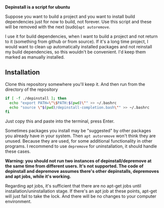 __Depinstall is a script for ubuntu__

Suppose you want to build a project and you want to install build dependencies just for
now to build, not forever. Use this script and these will be removed with the next
(sudo)`apt autoremove`.

I use it for build dependencies, when I want to build a project and not return to it (something
from github or from source).
If it's a long time project, I would want to clean up automatically installed packages and
not reinstall my build dependencies, so this wouldn't be convenient. I'd keep them marked
as manually installed.

## Installation
Clone this repository somewhere you'll keep it. And then run from the directory of the repository
```bash
if [ -f ./depinstall ]; then
  echo "export PATH=\"\$PATH:$(pwd)\"" >> ~/.bashrc
  echo "source \"$(pwd)/depinstall-completion.bash\"" >> ~/.bashrc
fi
```

Just copy this and paste into the terminal, press Enter.

Sometimes packages you install may be "suggested" by other packages you already have in your system. Then `apt autoremove` won't think they are unused. Because they are used, for some additional functionality in other programs. I recommend to use `depremove` for uninstallation, it should handle these cases.

**Warning: you should not run two instances of depinstall/depremove at the same time from different users. It's not supported. The code of depinstall and depremove assumes there's other depinstalls, depremoves and apt jobs, while it's working.**

Regarding apt jobs, it's sufficient that there are no apt-get jobs until installation/uninstallation stage. If there's an apt job at these points, apt-get will just fail to take the lock. And there will be no changes to your computer environment.
